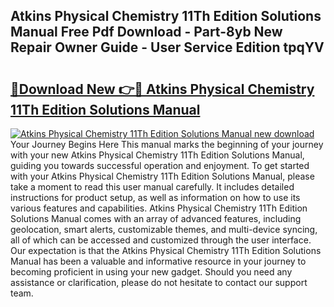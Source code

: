 ## Atkins Physical Chemistry 11Th Edition Solutions Manual Free Pdf Download - Part-8yb New Repair Owner Guide - User Service Edition tpqYV

# <h2><a href="http://bc41055.oget.top/?id=Atkins+Physical+Chemistry+11Th+Edition+Solutions+Manual">🔗Download New 👉🔴 Atkins Physical Chemistry 11Th Edition Solutions Manual</a></h2>

[![Atkins Physical Chemistry 11Th Edition Solutions Manual new download](https://i.imgur.com/5g1atiW.png)](http://bc41055.oget.top/?id=Atkins+Physical+Chemistry+11Th+Edition+Solutions+Manual)
Your Journey Begins Here This manual marks the beginning of your journey with your new Atkins Physical Chemistry 11Th Edition Solutions Manual, guiding you towards successful operation and enjoyment. To get started with your Atkins Physical Chemistry 11Th Edition Solutions Manual, please take a moment to read this user manual carefully. It includes detailed instructions for product setup, as well as information on how to use its various features and capabilities. Atkins Physical Chemistry 11Th Edition Solutions Manual comes with an array of advanced features, including geolocation, smart alerts, customizable themes, and multi-device syncing, all of which can be accessed and customized through the user interface. Our expectation is that the Atkins Physical Chemistry 11Th Edition Solutions Manual has been a valuable and informative resource in your journey to becoming proficient in using your new gadget. Should you need any assistance or clarification, please do not hesitate to contact our support team.
